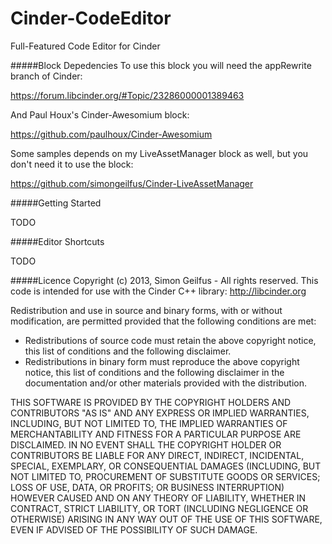 Cinder-CodeEditor
================

Full-Featured Code Editor for Cinder

#####Block Depedencies
To use this block you will need the appRewrite branch of Cinder:

https://forum.libcinder.org/#Topic/23286000001389463

And Paul Houx's Cinder-Awesomium block:

https://github.com/paulhoux/Cinder-Awesomium

Some samples depends on my LiveAssetManager block as well, but you don't need it to use the block:

https://github.com/simongeilfus/Cinder-LiveAssetManager

#####Getting Started

TODO

#####Editor Shortcuts

TODO

#####Licence
Copyright (c) 2013, Simon Geilfus - All rights reserved.
This code is intended for use with the Cinder C++ library: http://libcinder.org

Redistribution and use in source and binary forms, with or without modification, are permitted provided that
the following conditions are met:

* Redistributions of source code must retain the above copyright notice, this list of conditions and the following disclaimer.
* Redistributions in binary form must reproduce the above copyright notice, this list of conditions and	the following disclaimer in the documentation and/or other materials provided with the distribution.

THIS SOFTWARE IS PROVIDED BY THE COPYRIGHT HOLDERS AND CONTRIBUTORS "AS IS" AND ANY EXPRESS OR IMPLIED WARRANTIES, INCLUDING, BUT NOT LIMITED TO, THE IMPLIED WARRANTIES OF MERCHANTABILITY AND FITNESS FOR A PARTICULAR PURPOSE ARE DISCLAIMED. IN NO EVENT SHALL THE COPYRIGHT HOLDER OR CONTRIBUTORS BE LIABLE FOR ANY DIRECT, INDIRECT, INCIDENTAL, SPECIAL, EXEMPLARY, OR CONSEQUENTIAL DAMAGES (INCLUDING, BUT NOT LIMITED TO, PROCUREMENT OF SUBSTITUTE GOODS OR SERVICES; LOSS OF USE, DATA, OR PROFITS; OR BUSINESS INTERRUPTION) HOWEVER CAUSED AND ON ANY THEORY OF LIABILITY, WHETHER IN CONTRACT, STRICT LIABILITY, OR TORT (INCLUDING
NEGLIGENCE OR OTHERWISE) ARISING IN ANY WAY OUT OF THE USE OF THIS SOFTWARE, EVEN IF ADVISED OF THE POSSIBILITY OF SUCH DAMAGE.
